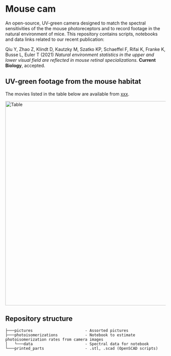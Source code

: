# Mouse cam

An open-source, UV-green camera designed to match the spectral sensitivities of the the mouse photoreceptors and to record footage in the natural environment of mice. This repository contains scripts, notebooks and data links related to our recent publication:

Qiu Y, Zhao Z, Klindt D, Kautzky M, Szatko KP, Schaeffel F, Rifai K, Franke K, Busse L, Euler T (2021) _Natural environment statistics in the upper and lower visual field are reflected in mouse retinal specializations._ **Current Biology**, accepted.

## UV-green footage from the mouse habitat

The movies listed in the table below are available from [xxx](link). 

[<img src="https://github.com/eulerlab/mouse-scene-cam/blob/master/pictures/table_mousefootage.png" alt="Table" width="640"/>](https://github.com/eulerlab/mouse-scene-cam/blob/master/pictures/table_mousefootage.png)


## Repository structure

```
├───pictures                       - Assorted pictures
├───photoisomerizations            - Notebook to estimate photoisomerization rates from camera images
│   └───data                       - Spectral data for notebook
└───printed_parts                  - .stl, .scad (OpenSCAD scripts)
```

